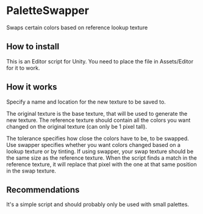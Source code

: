 # PaletteSwapper
Swaps certain colors based on reference lookup texture

## How to install
This is an Editor script for Unity. 
You need to place the file in Assets/Editor for it to work.

## How it works
Specify a name and location for the new texture to be saved to.

The original texture is the base texture, that will be used to generate the new texture.
The reference texture should contain all the colors you want changed on the original texture (can only be 1 pixel tall).

The tolerance specifies how close the colors have to be, to be swapped. 
Use swapper specifies whether you want colors changed based on a lookup texture or by tinting.
If using swapper, your swap texture should be the same size as the reference texture. When the script finds a match in the reference texture, it will replace that pixel with the one at that same position in the swap texture.

## Recommendations
It's a simple script and should probably only be used with small palettes. 
